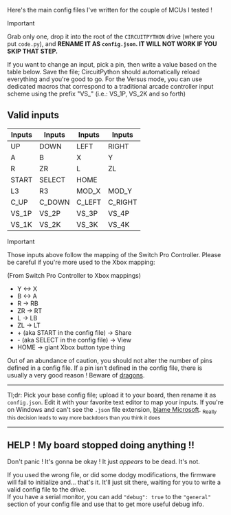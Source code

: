 Here's the main config files I've written for the couple of MCUs I tested !

> [!IMPORTANT]
> Grab only one, drop it into the root of the `CIRCUITPYTHON` drive (where you put `code.py`), and **RENAME IT AS `config.json`. IT WILL NOT WORK IF YOU SKIP THAT STEP.**

If you want to change an input, pick a pin, then write a value based on the table below. Save the file; CircuitPython should automatically reload everything and you're good to go. For the Versus mode, you can use dedicated macros that correspond to a traditional arcade controller input scheme using the prefix "VS\_" (i.e.: VS\_1P, VS\_2K and so forth)

## Valid inputs

| Inputs | Inputs | Inputs | Inputs |
| --- | --- | --- | --- |
| UP | DOWN | LEFT | RIGHT |
| A | B | X | Y |
| R | ZR | L | ZL |
| START | SELECT | HOME | |
| L3 | R3 | MOD\_X | MOD\_Y |
| C\_UP | C\_DOWN | C\_LEFT | C\_RIGHT |
| VS\_1P | VS\_2P | VS\_3P | VS\_4P |
| VS\_1K | VS\_2K | VS\_3K | VS\_4K |

> [!IMPORTANT]
> Those inputs above follow the mapping of the Switch Pro Controller. Please be careful if you're more used to the Xbox mapping:
>
> (From Switch Pro Controller to Xbox mappings)
> * Y <-> X
> * B <-> A
> * R -> RB
> * ZR -> RT
> * L -> LB
> * ZL -> LT
> * \+ (aka START in the config file) -> Share
> * \- (aka SELECT in the config file) -> View
> * HOME -> giant Xbox button type thing 

Out of an abundance of caution, you should not alter the number of pins defined in a config file. If a pin isn't defined in the config file, there is usually a very good reason ! Beware of [dragons](https://en.wikipedia.org/wiki/Here_be_dragons).

---

Tl;dr: Pick your base config file; upload it to your board, then rename it as `config.json`. Edit it with your favorite text editor to map your inputs. If you're on Windows and can't see the `.json` file extension, [blame Microsoft](https://support.microsoft.com/en-us/windows/common-file-name-extensions-in-windows-da4a4430-8e76-89c5-59f7-1cdbbc75cb01). <sub>Really this decision leads to way more backdoors than you think it does</sub>

---

## HELP ! My board stopped doing anything !!

Don't panic ! It's gonna be okay ! It just *appears* to be dead. It's not.

If you used the wrong file, or did some dodgy modifications, the firmware will fail to initialize and... that's it. It'll just sit there, waiting for you to write a valid config file to the drive.  
If you have a serial monitor, you can add `"debug": true` to the `"general"` section of your config file and use that to get more useful debug info.
